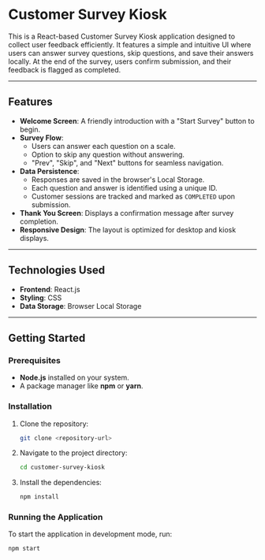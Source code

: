 # Customer Survey Kiosk

This is a React-based Customer Survey Kiosk application designed to collect user feedback efficiently. It features a simple and intuitive UI where users can answer survey questions, skip questions, and save their answers locally. At the end of the survey, users confirm submission, and their feedback is flagged as completed.

---

## Features

- **Welcome Screen**: A friendly introduction with a "Start Survey" button to begin.
- **Survey Flow**:
  - Users can answer each question on a scale.
  - Option to skip any question without answering.
  - "Prev", "Skip", and "Next" buttons for seamless navigation.
- **Data Persistence**:
  - Responses are saved in the browser's Local Storage.
  - Each question and answer is identified using a unique ID.
  - Customer sessions are tracked and marked as `COMPLETED` upon submission.
- **Thank You Screen**: Displays a confirmation message after survey completion.
- **Responsive Design**: The layout is optimized for desktop and kiosk displays.

---

## Technologies Used

- **Frontend**: React.js
- **Styling**: CSS
- **Data Storage**: Browser Local Storage

---

## Getting Started

### Prerequisites

- **Node.js** installed on your system.
- A package manager like **npm** or **yarn**.

### Installation

1. Clone the repository:
   ```bash
   git clone <repository-url>
2. Navigate to the project directory:
   ```bash
   cd customer-survey-kiosk
3. Install the dependencies:
   ```bash
   npm install
### Running the Application
To start the application in development mode, run:
```bash
npm start
